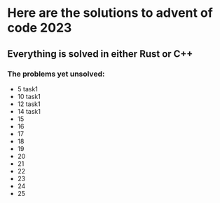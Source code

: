 # Here are the solutions to advent of code 2023

## Everything is solved in either Rust or C++

### The problems yet unsolved:
- 5 task1
- 10 task1
- 12 task1
- 14 task1
- 15
- 16
- 17
- 18
- 19
- 20
- 21
- 22
- 23
- 24
- 25